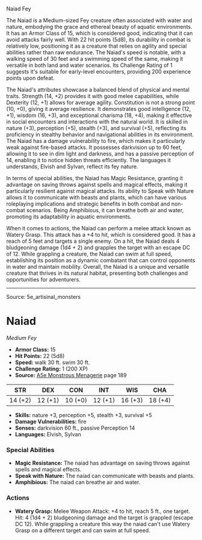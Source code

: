 <MonsterName/>Naiad</MonsterName>
<CreatureType/>Fey</CreatureType>

<summary>The Naiad is a Medium-sized Fey creature often associated with water and nature, embodying the grace and ethereal beauty of aquatic environments. It has an Armor Class of 15, which is considered good, indicating that it can avoid attacks fairly well. With 22 hit points (5d8), its durability in combat is relatively low, positioning it as a creature that relies on agility and special abilities rather than raw endurance. The Naiad's speed is notable, with a walking speed of 30 feet and a swimming speed of the same, making it versatile in both land and water scenarios. Its Challenge Rating of 1 suggests it's suitable for early-level encounters, providing 200 experience points upon defeat.</summary>

<detail>

The Naiad's attributes showcase a balanced blend of physical and mental traits. Strength (14, +2) provides it with good melee capabilities, while Dexterity (12, +1) allows for average agility. Constitution is not a strong point (10, +0), giving it average resilience. It demonstrates good intelligence (12, +1), wisdom (16, +3), and exceptional charisma (18, +4), making it effective in social encounters and interactions with the natural world. It is skilled in nature (+3), perception (+5), stealth (+3), and survival (+5), reflecting its proficiency in stealthy behavior and navigational abilities in its environment. The Naiad has a damage vulnerability to fire, which makes it particularly weak against fire-based attacks. It possesses darkvision up to 60 feet, allowing it to see in dim light and darkness, and has a passive perception of 14, enabling it to notice hidden threats efficiently. The languages it understands, Elvish and Sylvan, reflect its fey nature.

In terms of special abilities, the Naiad has Magic Resistance, granting it advantage on saving throws against spells and magical effects, making it particularly resilient against magical attacks. Its ability to Speak with Nature allows it to communicate with beasts and plants, which can have various roleplaying implications and strategic benefits in both combat and non-combat scenarios. Being Amphibious, it can breathe both air and water, promoting its adaptability in aquatic environments.

When it comes to actions, the Naiad can perform a melee attack known as Watery Grasp. This attack has a +4 to hit, which is considered good. It has a reach of 5 feet and targets a single enemy. On a hit, the Naiad deals 4 bludgeoning damage (1d4 + 2) and grapples the target with an escape DC of 12. While grappling a creature, the Naiad can swim at full speed, establishing its position as a dynamic combatant that can control opponents in water and maintain mobility. Overall, the Naiad is a unique and versatile creature that thrives in its natural habitat, presenting both challenges and opportunities for adventurers.</detail>



---

Source: 5e_artisinal_monsters

# Naiad

*Medium* *Fey*

- **Armor Class:** 15
- **Hit Points:** 22 (5d8)
- **Speed:** walk 30 ft. swim 30 ft.
- **Challenge Rating:** 1 (200 XP)
- **Source:** [A5e Monstrous Menagerie](https://enpublishingrpg.com/products/level-up-monstrous-menagerie-a5e) page 189

| STR | DEX | CON | INT | WIS | CHA |
| --- | --- | --- | --- | --- | --- |
| 14 (+2) | 12 (+1) | 10 (+0) | 12 (+1) | 16 (+3) | 18 (+4) |

- **Skills:** nature +3, perception +5, stealth +3, survival +5
- **Damage Vulnerabilities:** fire
- **Senses:** darkvision 60 ft., passive Perception 14
- **Languages:** Elvish, Sylvan

### Special Abilities

- **Magic Resistance:** The naiad has advantage on saving throws against spells and magical effects.
- **Speak with Nature:** The naiad can communicate with beasts and plants.
- **Amphibious:** The naiad can breathe air and water.

### Actions

- **Watery Grasp:** Melee Weapon Attack: +4 to hit, reach 5 ft., one target. Hit: 4 (1d4 + 2) bludgeoning damage  and the target is grappled (escape DC 12). While grappling a creature this way  the naiad can't use Watery Grasp on a different target and can swim at full speed.




